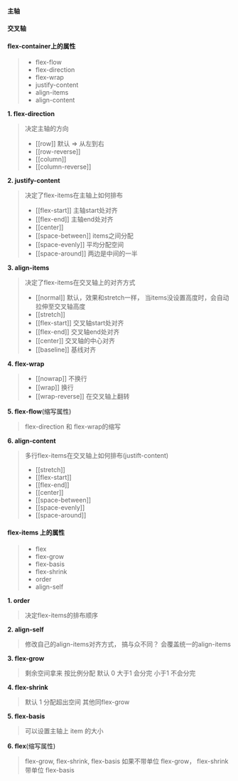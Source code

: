 #### 主轴
#### 交叉轴

#### flex-container上的属性
> + flex-flow
> + flex-direction
> + flex-wrap
> + justify-content
> + align-items
> + align-content

**1. flex-direction**
> 决定主轴的方向
> + [[row]] 默认 => 从左到右
> + [[row-reverse]]
> + [[column]]
> + [[column-reverse]]

**2. justify-content**
> 决定了flex-items在主轴上如何排布
> + [[flex-start]] 主轴start处对齐
> + [[flex-end]] 主轴end处对齐
> + [[center]]
> + [[space-between]] items之间分配
> + [[space-evenly]] 平均分配空间
> + [[space-around]] 两边是中间的一半

**3. align-items**
> 决定了flex-items在交叉轴上的对齐方式
> + [[normal]] 默认，效果和stretch一样， 当items没设置高度时，会自动拉伸至交叉轴高度
> + [[stretch]]
> + [[flex-start]] 交叉轴start处对齐
> + [[flex-end]] 交叉轴end处对齐
> + [[center]] 交叉轴的中心对齐
> + [[baseline]] 基线对齐

**4. flex-wrap**
> + [[nowrap]] 不换行
> + [[wrap]] 换行
> + [[wrap-reverse]] 在交叉轴上翻转

**5. flex-flow**(缩写属性)
> flex-direction 和 flex-wrap的缩写

**6. align-content**
> 多行flex-items在交叉轴上如何排布(justift-content)
> + [[stretch]]
> + [[flex-start]]
> + [[flex-end]]
> + [[center]]
> + [[space-between]]
> + [[space-evenly]]
> + [[space-around]]

#### flex-items 上的属性
> + flex
> + flex-grow
> + flex-basis
> + flex-shrink
> + order
> + align-self

**1. order**
> 决定flex-items的排布顺序

**2. align-self**
> 修改自己的align-items对齐方式， 搞与众不同？ 会覆盖统一的align-items

**3. flex-grow**
> 剩余空间拿来 按比例分配
> 默认 0
> 大于1 会分完
> 小于1 不会分完

**4. flex-shrink**
> 默认 1 分配超出空间
> 其他同flex-grow

**5. flex-basis**
> 可以设置主轴上 item 的大小

**6. flex**(缩写属性)
> flex-grow, flex-shrink, flex-basis
> 如果不带单位 flex-grow， flex-shrink
> 带单位 flex-basis
